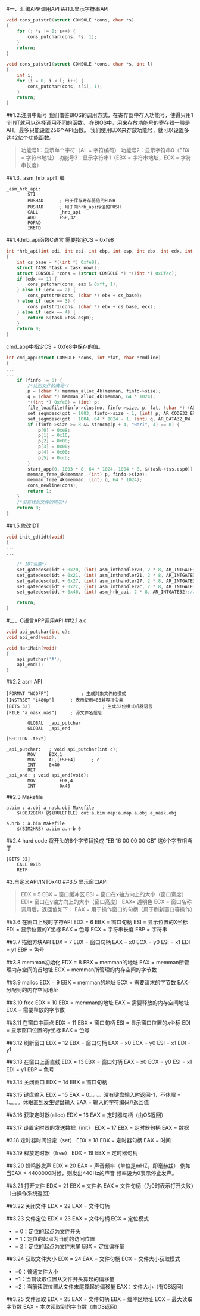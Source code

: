 #一、汇编APP调用API
##1.1.显示字符串API


```cpp
void cons_putstr0(struct CONSOLE *cons, char *s)
{
    for (; *s != 0; s++) {
        cons_putchar(cons, *s, 1);
    }
    return;
}

void cons_putstr1(struct CONSOLE *cons, char *s, int l)
{
    int i;
    for (i = 0; i < l; i++) {
        cons_putchar(cons, s[i], 1);
    }
    return;
}
```

##1.2.注册中断号
我们借鉴BIOS的调用方式，在寄存器中存入功能号，使得只用1个INT就可以选择调用不同的函数。
在BIOS中，用来存放功能号的寄存器一般是AH，最多只能设置256个API函数。
我们使用EDX来存放功能号，就可以设置多达42亿个功能函数。

> 功能号1：显示单个字符（AL = 字符编码）
> 功能号2：显示字符串0（EBX = 字符串地址）
> 功能号3：显示字符串1（EBX = 字符串地址，ECX = 字符串长度）


##1.3._asm_hrb_api汇编
```
_asm_hrb_api:
        STI
        PUSHAD      ; 用于保存寄存器值的PUSH
        PUSHAD      ; 用于向hrb_api传值的PUSH
        CALL        _hrb_api
        ADD         ESP,32
        POPAD
        IRETD
```

##1.4.hrb_api函数C语言
需要指定CS = 0xfe8

```cpp
int *hrb_api(int edi, int esi, int ebp, int esp, int ebx, int edx, int ecx, int eax)
{
    int cs_base = *((int *) 0xfe8);
    struct TASK *task = task_now();
    struct CONSOLE *cons = (struct CONSOLE *) *((int *) 0x0fec);
    if (edx == 1) {
        cons_putchar(cons, eax & 0xff, 1);
    } else if (edx == 2) {
        cons_putstr0(cons, (char *) ebx + cs_base);
    } else if (edx == 3) {
        cons_putstr1(cons, (char *) ebx + cs_base, ecx);
    } else if (edx == 4) {
        return &(task->tss.esp0);
    }
    return 0;
}
```

cmd_app中指定CS = 0xfe8中保存的值。

```cpp
int cmd_app(struct CONSOLE *cons, int *fat, char *cmdline)
{
...
...
    if (finfo != 0) {
        /*找到文件的情况*/
        p = (char *) memman_alloc_4k(memman, finfo->size);
        q = (char *) memman_alloc_4k(memman, 64 * 1024);
        *((int *) 0xfe8) = (int) p;
        file_loadfile(finfo->clustno, finfo->size, p, fat, (char *) (ADR_DISKIMG + 0x003e00));
        set_segmdesc(gdt + 1003, finfo->size - 1, (int) p, AR_CODE32_ER + 0x60);
        set_segmdesc(gdt + 1004, 64 * 1024 - 1, (int) q, AR_DATA32_RW + 0x60);
        if (finfo->size >= 8 && strncmp(p + 4, "Hari", 4) == 0) {
            p[0] = 0xe8;
            p[1] = 0x16;
            p[2] = 0x00;
            p[3] = 0x00;
            p[4] = 0x00;
            p[5] = 0xcb;
        }
        start_app(0, 1003 * 8, 64 * 1024, 1004 * 8, &(task->tss.esp0));
        memman_free_4k(memman, (int) p, finfo->size);
        memman_free_4k(memman, (int) q, 64 * 1024);
        cons_newline(cons);
        return 1;
    }
    /*没有找到文件的情况*/
    return 0;
}
```

##1.5.修改IDT
```cpp
void init_gdtidt(void)
{
...
...

    /* IDT设置*/
    set_gatedesc(idt + 0x20, (int) asm_inthandler20, 2 * 8, AR_INTGATE32);
    set_gatedesc(idt + 0x21, (int) asm_inthandler21, 2 * 8, AR_INTGATE32);
    set_gatedesc(idt + 0x27, (int) asm_inthandler27, 2 * 8, AR_INTGATE32);
    set_gatedesc(idt + 0x2c, (int) asm_inthandler2c, 2 * 8, AR_INTGATE32);
    set_gatedesc(idt + 0x40, (int) asm_hrb_api, 2 * 8, AR_INTGATE32);//here

    return;
}
```

#二、C语言APP调用API
##2.1 a.c

```cpp
void api_putchar(int c);
void api_end(void);

void HariMain(void)
{
    api_putchar('A');
    api_end();
}
```

##2.2 asm API

```
[FORMAT "WCOFF"]            ; 生成对象文件的模式
[INSTRSET "i486p"]      ; 表示使用486兼容指令集
[BITS 32]                           ; 生成32位模式机器语言
[FILE "a_nask.nas"]     ; 源文件名信息

        GLOBAL  _api_putchar
        GLOBAL  _api_end

[SECTION .text]

_api_putchar:   ; void api_putchar(int c);
        MOV     EDX,1
        MOV     AL,[ESP+4]      ; c
        INT     0x40
        RET
_api_end: ; void api_end(void);
        MOV         EDX,4
        INT         0x40
```

##2.3 Makefile

```
a.bim : a.obj a_nask.obj Makefile
    $(OBJ2BIM) @$(RULEFILE) out:a.bim map:a.map a.obj a_nask.obj

a.hrb : a.bim Makefile
    $(BIM2HRB) a.bim a.hrb 0
```

##2.4 hard code
将开头的6个字节替换成 “EB 16 00 00 00 CB”
这6个字节相当于

```
[BITS 32]
	CALL 0x1b
	RETF
```

#3.自定义API/INT0x40
##3.5 显示窗口API
> EDX = 5
> EBX = 窗口缓冲区
> ESI = 窗口在x轴方向上的大小（窗口宽度）
> EDI= 窗口在y轴方向上的大小（窗口高度）
> EAX= 透明色
> ECX = 窗口名称
> 调用后，返回值如下：
> EAX = 用于操作窗口的句柄（用于刷新窗口等操作）

##3.6 在窗口上线时字符API
EDX = 6
EBX = 窗口句柄
ESI = 显示位置的X坐标
EDI = 显示位置的Y坐标
EAX = 色号
ECX = 字符串长度
EBP = 字符串

##3.7 描绘方块API
EDX = 7
EBX = 窗口句柄
EAX = x0
ECX = y0
ESI = x1
EDI = y1
EBP = 色号

##3.8 memman初始化
EDX = 8
EBX = memman的地址
EAX = memman所管理内存空间的首地址
ECX = memman所管理的内存空间的字节数

##3.9 malloc
EDX = 9
EBX = memman的地址
ECX = 需要请求的字节数
EAX= 分配到的内存空间地址

##3.10 free
EDX = 10
EBX = memman的地址
EAX = 需要释放的内存空间地址
ECX = 需要释放的字节数

##3.11 在窗口中画点
EDX = 11
EBX = 窗口句柄
ESI = 显示窗口位置的x坐标
EDI = 显示窗口位置的y坐标
EAX = 色号

##3.12 刷新窗口
EDX = 12
EBX = 窗口句柄
EAX = x0
ECX = y0
ESI = x1
EDI = y1

##3.13 在窗口上画直线
EDX = 13
EBX = 窗口句柄
EAX = x0
ECX = y0
ESI = x1
EDI = y1
EBP = 色号

##3.14 关闭窗口
EDX = 14
EBX = 窗口句柄

##3.15 键盘输入
EDX = 15
EAX = 0.。。。。没有键盘输入时返回-1，不休眠
       = 1.。。。。休眠直到发生键盘输入
EAX = 输入的字符编码//返回值

##3.16 获取定时器(alloc)
EDX = 16
EAX = 定时器句柄（由OS返回）

##3.17 设置定时器的发送数据（init）
EDX = 17
EBX = 定时器句柄
EAX = 数据

#3.18 定时器时间设定（set）
EDX = 18
EBX = 定时器句柄
EAX = 时间

##3.19 释放定时器（free）
EDX = 19
EBX = 定时器句柄

##3.20 蜂鸣器发声
EDX = 20
EAX = 声音频率（单位是mHZ，即毫赫兹）
例如当EAX = 4400000时候，则发出440Hz的声音
频率设为0表示停止发声。

##3.21 打开文件
EDX =  21
EBX = 文件名
EAX = 文件句柄（为0时表示打开失败）（由操作系统返回）

##3.22 关闭文件
EDX = 22
EAX  = 文件句柄

##3.23 文件定位
EDX = 23
EAX  = 文件句柄
ECX = 定位模式
* = 0：定位的起点为文件开头
* = 1：定位的起点为当前的访问位置
* = 2：定位的起点为文件末尾
EBX = 定位偏移量

##3.24 获取文件大小
EDX = 24
EAX  = 文件句柄
ECX = 文件大小获取模式
* =0：普通文件大小
* =1：当前读取位置从文件开头算起的偏移量
* =2：当前读取位置从文件末尾算起的偏移量
EAX：文件大小（有OS返回）

##3.25 文件读取
EDX = 25
EAX  = 文件句柄
EBX = 缓冲区地址
ECX = 最大读取字节数
EAX = 本次读取到的字节数（由OS返回）